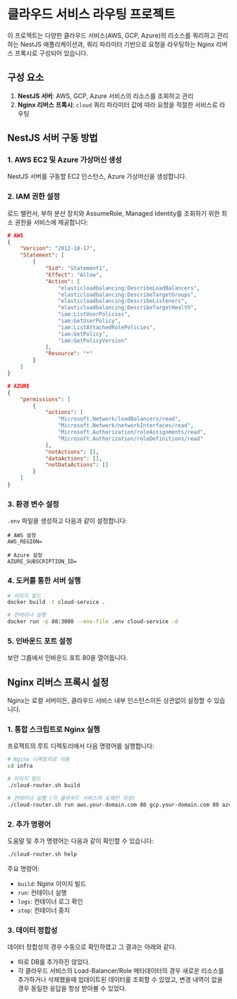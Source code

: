 # 클라우드 서비스 라우팅 프로젝트

이 프로젝트는 다양한 클라우드 서비스(AWS, GCP, Azure)의 리소스를 쿼리하고 관리하는 NestJS 애플리케이션과, 쿼리 파라미터 기반으로 요청을 라우팅하는 Nginx 리버스 프록시로 구성되어 있습니다.

## 구성 요소

1. **NestJS 서버**: AWS, GCP, Azure 서비스의 리소스를 조회하고 관리
2. **Nginx 리버스 프록시**: `cloud` 쿼리 파라미터 값에 따라 요청을 적절한 서비스로 라우팅

## NestJS 서버 구동 방법

### 1. AWS EC2 및 Azure 가상머신 생성

NestJS 서버를 구동할 EC2 인스턴스, Azure 가상머신을 생성합니다.

### 2. IAM 권한 설정

로드 밸런서, 부하 분산 장치와 AssumeRole, Managed Identity를 조회하기 위한 최소 권한을 서비스에 제공합니다:

```json
# AWS
{
    "Version": "2012-10-17",
    "Statement": [
        {
            "Sid": "Statement1",
            "Effect": "Allow",
            "Action": [
                "elasticloadbalancing:DescribeLoadBalancers",
                "elasticloadbalancing:DescribeTargetGroups",
                "elasticloadbalancing:DescribeListeners",
                "elasticloadbalancing:DescribeTargetHealth",
                "iam:ListUserPolicies",
                "iam:GetUserPolicy",
                "iam:ListAttachedRolePolicies",
                "iam:GetPolicy",
                "iam:GetPolicyVersion"
            ],
            "Resource": "*"
        }
    ]
}

# AZURE
{
    "permissions": [
        {
            "actions": [
                "Microsoft.Network/loadBalancers/read",
                "Microsoft.Network/networkInterfaces/read",
                "Microsoft.Authorization/roleAssignments/read",
                "Microsoft.Authorization/roleDefinitions/read"
            ],
            "notActions": [],
            "dataActions": [],
            "notDataActions": []
        }
    ]
}
```

### 3. 환경 변수 설정

`.env` 파일을 생성하고 다음과 같이 설정합니다:

```
# AWS 설정
AWS_REGION=

# Azure 설정
AZURE_SUBSCRIPTION_ID=
```

### 4. 도커를 통한 서버 실행

```bash
# 이미지 빌드
docker build -t cloud-service .

# 컨테이너 실행
docker run -p 80:3000 --env-file .env cloud-service -d
```

### 5. 인바운드 포트 설정

보안 그룹에서 인바운드 포트 80을 열어둡니다.

## Nginx 리버스 프록시 설정

Nginx는 로컬 서버이든, 클라우드 서비스 내부 인스턴스이든 상관없이 설정할 수 있습니다.

### 1. 통합 스크립트로 Nginx 실행

프로젝트의 루트 디렉토리에서 다음 명령어를 실행합니다:

```bash
# Nginx 디렉토리로 이동
cd infra

# 이미지 빌드
./cloud-router.sh build

# 컨테이너 실행 (각 클라우드 서비스의 도메인 지정)
./cloud-router.sh run aws.your-domain.com 80 gcp.your-domain.com 80 azure.your-domain.com 80
```

### 2. 추가 명령어

도움말 및 추가 명령어는 다음과 같이 확인할 수 있습니다:

```bash
./cloud-router.sh help
```

주요 명령어:
- `build`: Nginx 이미지 빌드
- `run`: 컨테이너 실행
- `logs`: 컨테이너 로그 확인
- `stop`: 컨테이너 중지

### 3. 데이터 정합성

데이터 정합성의 경우 수동으로 확인하였고 그 결과는 아래와 같다.
- 따로 DB를 추가하진 않았다.
- 각 클라우드 서비스의 Load-Balancer/Role 메타데이터의 경우 새로운 리소스를 추가하거나 삭제했을때 업데이트된 데이터를 조회할 수 있었고, 변경 내역이 없을 경우 동일한 응답을 항상 받아볼 수 있었다.
